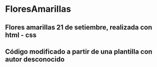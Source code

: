 # FloresAmarillas
## Flores amarillas 21 de setiembre, realizada con html - css
## Código modificado a partir de una plantilla con autor desconocido
